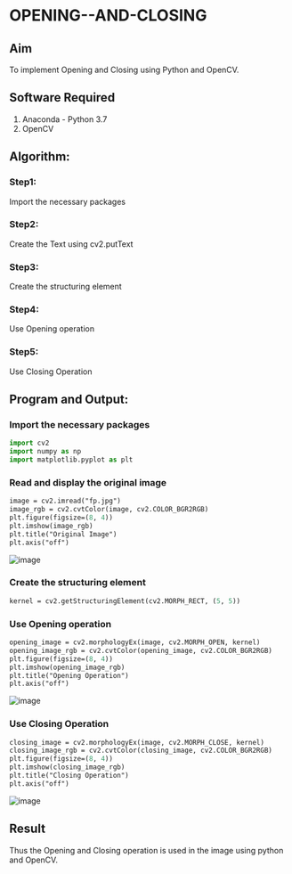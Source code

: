 # OPENING--AND-CLOSING
## Aim
To implement Opening and Closing using Python and OpenCV.

## Software Required
1. Anaconda - Python 3.7
2. OpenCV
## Algorithm:
### Step1:
Import the necessary packages
### Step2:
Create the Text using cv2.putText
### Step3:
Create the structuring element
### Step4:
Use Opening operation
### Step5:
Use Closing Operation
## Program and Output:

### Import the necessary packages
```python
import cv2
import numpy as np
import matplotlib.pyplot as plt
```

### Read and display the original image
```p
image = cv2.imread("fp.jpg")
image_rgb = cv2.cvtColor(image, cv2.COLOR_BGR2RGB)
plt.figure(figsize=(8, 4))
plt.imshow(image_rgb)
plt.title("Original Image")
plt.axis("off")
```
![image](https://github.com/user-attachments/assets/8da7b1f9-2657-4367-b689-3c47d0d3e9f6)

### Create the structuring element
```p
kernel = cv2.getStructuringElement(cv2.MORPH_RECT, (5, 5))
```

### Use Opening operation
```p
opening_image = cv2.morphologyEx(image, cv2.MORPH_OPEN, kernel)
opening_image_rgb = cv2.cvtColor(opening_image, cv2.COLOR_BGR2RGB)
plt.figure(figsize=(8, 4))
plt.imshow(opening_image_rgb)
plt.title("Opening Operation")
plt.axis("off")
```
![image](https://github.com/user-attachments/assets/c7f91102-61c3-4976-8c38-c1d97fcdb86d)

### Use Closing Operation
```p
closing_image = cv2.morphologyEx(image, cv2.MORPH_CLOSE, kernel)
closing_image_rgb = cv2.cvtColor(closing_image, cv2.COLOR_BGR2RGB)
plt.figure(figsize=(8, 4))
plt.imshow(closing_image_rgb)
plt.title("Closing Operation")
plt.axis("off")
```
![image](https://github.com/user-attachments/assets/03cb10a8-05ce-4955-b8ec-b32ce74f25b4)

## Result
Thus the Opening and Closing operation is used in the image using python and OpenCV.
